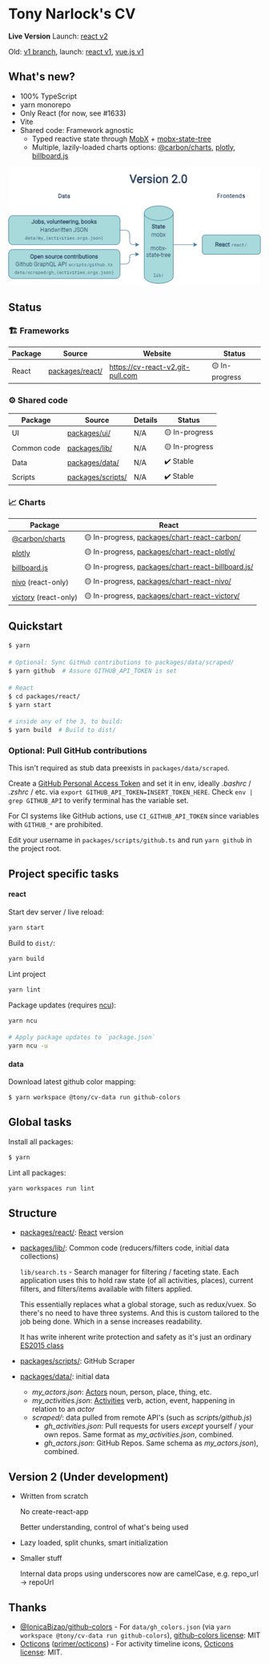# Tony Narlock's CV

**Live Version** Launch: [react v2]

Old: [v1 branch], launch: [react v1], [vue.js v1]

## What's new?

- 100% TypeScript
- yarn monorepo
- Only React (for now, see #1633)
- Vite
- Shared code: Framework agnostic
  - Typed reactive state through [MobX] + [mobx-state-tree]
  - Multiple, lazily-loaded charts options: [@carbon/charts], [plotly],
    [billboard.js]

![image]

[v1 branch]: https://github.com/tony/cv/tree/v1
[react v2]: https://cv-react-v2.git-pull.com
[react v1]: https://cv-react-v1.git-pull.com
[vue.js v1]: https://cv-vue-v1.git-pull.com
[mobx]: https://github.com/mobxjs/mobx
[mobx-state-tree]: https://mobx-state-tree.js.org/
[image]: packages/lib/assets/architecture.png

## Status

### 🏗️ Frameworks

| Package | Source              | Website                          | Status         |
| ------- | ------------------- | -------------------------------- | -------------- |
| React   | [packages/react/][] | https://cv-react-v2.git-pull.com | 🟡 In-progress |

### ⚙️ Shared code

| Package     | Source                | Details | Status         |
| ----------- | --------------------- | ------- | -------------- |
| UI          | [packages/ui/][]      | N/A     | 🟡 In-progress |
| Common code | [packages/lib/][]     | N/A     | 🟡 In-progress |
| Data        | [packages/data/][]    | N/A     | ✔️ Stable      |
| Scripts     | [packages/scripts/][] | N/A     | ✔️ Stable      |

### 📈 Charts

| Package                 | React                                                  |
| ----------------------- | ------------------------------------------------------ |
| [@carbon/charts]        | 🟡 In-progress, [packages/chart-react-carbon/][]       |
| [plotly]                | 🟡 In-progress, [packages/chart-react-plotly/][]       |
| [billboard.js]          | 🟡 In-progress, [packages/chart-react-billboard.js/][] |
| [nivo] \(react-only)    | 🟡 In-progress, [packages/chart-react-nivo/][]         |
| [victory] \(react-only) | 🟡 In-progress, [packages/chart-react-victory/][]      |

[@carbon/charts]: https://github.com/carbon-design-system/carbon-charts
[plotly]: https://github.com/plotly/plotly.js
[billboard.js]: https://github.com/naver/billboard.js
[victory]: https://github.com/FormidableLabs/victory
[nivo]: https://github.com/plouc/nivo

## Quickstart

```bash
$ yarn

# Optional: Sync GitHub contributions to packages/data/scraped/
$ yarn github  # Assure GITHUB_API_TOKEN is set

# React
$ cd packages/react/
$ yarn start

# inside any of the 3, to build:
$ yarn build  # Build to dist/
```

### Optional: Pull GitHub contributions

This isn't required as stub data preexists in `packages/data/scraped`.

Create a [GitHub Personal Access Token] and set it in env, ideally _.bashrc_ / _.zshrc_
/ etc. via `export GITHUB_API_TOKEN=INSERT_TOKEN_HERE`. Check `env | grep GITHUB_API` to verify
terminal has the variable set.

For CI systems like GitHub actions, use `CI_GITHUB_API_TOKEN` since variables
with `GITHUB_*` are prohibited.

Edit your username in `packages/scripts/github.ts` and run `yarn github` in the
project root.

[github personal access token]: https://github.com/settings/tokens

## Project specific tasks

#### react

Start dev server / live reload:

```bash
yarn start
```

Build to `dist/`:

```bash
yarn build
```

Lint project

```bash
yarn lint
```

Package updates (requires [ncu]):

```bash
yarn ncu

# Apply package updates to `package.json`
yarn ncu -u
```

[ncu]: https://www.npmjs.com/package/npm-check-updates

#### data

Download latest github color mapping:

```bash
$ yarn workspace @tony/cv-data run github-colors
```

## Global tasks

Install all packages:

```bash
$ yarn
```

Lint all packages:

```bash
yarn workspaces run lint
```

## Structure

- [packages/react/][]: [React] version

- [packages/lib/][]: Common code (reducers/filters code, initial data collections)

  `lib/search.ts` - Search manager for filtering / faceting state. Each application uses this to
  hold raw state (of all activities, places), current filters, and filters/items available with
  filters applied.

  This essentially replaces what a global storage, such as redux/vuex. So there's no need to have
  three systems. And this is custom tailored to the job being done. Which in a sense increases
  readability.

  It has write inherent write protection and safety as it's just an ordinary [ES2015 class]

- [packages/scripts/][]: GitHub Scraper

- [packages/data/][]: initial data

  - _my_actors.json_: [Actors] noun, person, place, thing, etc.
  - _my_activities.json_: [Activities] verb, action, event, happening in relation to an _actor_
  - _scraped/_: data pulled from remote API's (such as _scripts/github.js_)
    - _gh_activities.json_: Pull requests for users _except_ yourself / your own repos. Same
      format as _my_activities.json_, combined.
    - _gh_actors.json_: GitHub Repos. Same schema as _my_actors.json_), combined.

  [packages/lib/]: packages/lib/
  [packages/react/]: packages/react/
  [react]: https://reactjs.org/
  [es2015 class]: https://developer.mozilla.org/en-US/docs/Web/JavaScript/Reference/Classes
  [packages/scripts/]: packages/scripts/
  [packages/data/]: packages/data/
  [packages/chart-react-nivo/]: packages/chart-react-nivo/
  [packages/chart-react-victory/]: packages/chart-react-victory/
  [packages/chart-react-carbon/]: packages/chart-react-carbon/
  [packages/chart-react-billboard.js/]: packages/chart-react-billboard.js/
  [packages/chart-react-plotly/]: packages/chart-react-plotly/
  [packages/ui/]: packages/ui/
  [actors]: https://www.w3.org/TR/activitystreams-core/#actors
  [activities]: https://www.w3.org/TR/activitystreams-core/#activities

## Version 2 (Under development)

- Written from scratch

  No create-react-app

  Better understanding, control of what's being used

- Lazy loaded, split chunks, smart initialization

- Smaller stuff

  Internal data props using underscores now are camelCase, e.g. repo_url -\> repoUrl

## Thanks

- [@IonicaBizao/github-colors] - For `data/gh_colors.json` (via `yarn workspace @tony/cv-data run github-colors`), [github-colors license]: MIT
- [Octicons] ([primer/octicons](https://github.com/primer/octicons)) - For
  activity timeline icons, [Octicons license]: MIT.

[@ionicabizao/github-colors]: https://github.com/IonicaBizau/github-colors
[github-colors license]: https://github.com/IonicaBizau/github-colors/blob/2ed4842/LICENSE
[Octicons]: https://primer.style/foundations/icons
[Octicons license]: https://github.com/primer/octicons/blob/12b41dc/LICENSE
